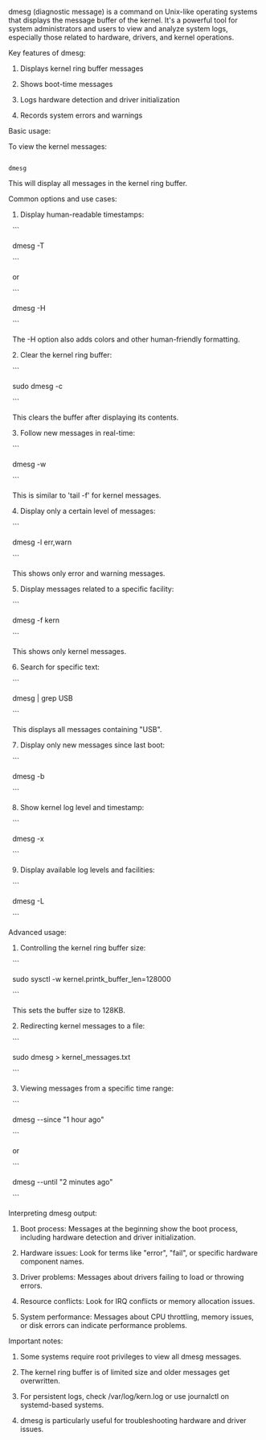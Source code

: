 dmesg (diagnostic message) is a command on Unix-like operating systems that displays the message buffer of the kernel. It's a powerful tool for system administrators and users to view and analyze system logs, especially those related to hardware, drivers, and kernel operations.

  

Key features of dmesg:

  

1. Displays kernel ring buffer messages

2. Shows boot-time messages

3. Logs hardware detection and driver initialization

4. Records system errors and warnings

  

Basic usage:

  

To view the kernel messages:

```

dmesg

```

  

This will display all messages in the kernel ring buffer.

  

Common options and use cases:

  

1. Display human-readable timestamps:

  ```

  dmesg -T

  ```

  or

  ```

  dmesg -H

  ```

  The -H option also adds colors and other human-friendly formatting.

  

2. Clear the kernel ring buffer:

  ```

  sudo dmesg -c

  ```

  This clears the buffer after displaying its contents.

  

3. Follow new messages in real-time:

  ```

  dmesg -w

  ```

  This is similar to 'tail -f' for kernel messages.

  

4. Display only a certain level of messages:

  ```

  dmesg -l err,warn

  ```

  This shows only error and warning messages.

  

5. Display messages related to a specific facility:

  ```

  dmesg -f kern

  ```

  This shows only kernel messages.

  

6. Search for specific text:

  ```

  dmesg | grep USB

  ```

  This displays all messages containing "USB".

  

7. Display only new messages since last boot:

  ```

  dmesg -b

  ```

  

8. Show kernel log level and timestamp:

  ```

  dmesg -x

  ```

  

9. Display available log levels and facilities:

  ```

  dmesg -L

  ```

  

Advanced usage:

  

1. Controlling the kernel ring buffer size:

  ```

  sudo sysctl -w kernel.printk_buffer_len=128000

  ```

  This sets the buffer size to 128KB.

  

2. Redirecting kernel messages to a file:

  ```

  sudo dmesg > kernel_messages.txt

  ```

  

3. Viewing messages from a specific time range:

  ```

  dmesg --since "1 hour ago"

  ```

  or

  ```

  dmesg --until "2 minutes ago"

  ```

  

Interpreting dmesg output:

  

1. Boot process: Messages at the beginning show the boot process, including hardware detection and driver initialization.

  

2. Hardware issues: Look for terms like "error", "fail", or specific hardware component names.

  

3. Driver problems: Messages about drivers failing to load or throwing errors.

  

4. Resource conflicts: Look for IRQ conflicts or memory allocation issues.

  

5. System performance: Messages about CPU throttling, memory issues, or disk errors can indicate performance problems.

  

Important notes:

  

1. Some systems require root privileges to view all dmesg messages.

2. The kernel ring buffer is of limited size and older messages get overwritten.

3. For persistent logs, check /var/log/kern.log or use journalctl on systemd-based systems.

4. dmesg is particularly useful for troubleshooting hardware and driver issues.